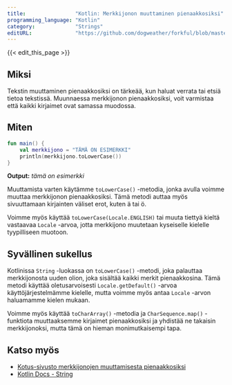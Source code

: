 ```yaml
---
title:                "Kotlin: Merkkijonon muuttaminen pienaakkosiksi"
programming_language: "Kotlin"
category:             "Strings"
editURL:              "https://github.com/dogweather/forkful/blob/master/content/fi/kotlin/converting-a-string-to-lower-case.md"
---
```


{{< edit_this_page >}}

## Miksi

Tekstin muuttaminen pienaakkosiksi on tärkeää, kun haluat verrata tai etsiä tietoa tekstissä. Muunnaessa merkkijonon pienaakkosiksi, voit varmistaa että kaikki kirjaimet ovat samassa muodossa.

## Miten

```Kotlin
fun main() {
    val merkkijono = "TÄMÄ ON ESIMERKKI"
    println(merkkijono.toLowerCase())
}
```
**Output:** *tämä on esimerkki*

Muuttamista varten käytämme `toLowerCase()` -metodia, jonka avulla voimme muuttaa merkkijonon pienaakkosiksi. Tämä metodi auttaa myös sivuuttamaan kirjainten väliset erot, kuten ä tai ö.

Voimme myös käyttää `toLowerCase(Locale.ENGLISH)` tai muuta tiettyä kieltä vastaavaa `Locale` -arvoa, jotta merkkijono muutetaan kyseiselle kielelle tyypilliseen muotoon.

## Syvällinen sukellus

Kotlinissa `String` -luokassa on `toLowerCase()` -metodi, joka palauttaa merkkijonosta uuden olion, joka sisältää kaikki merkit pienaakkosina. Tämä metodi käyttää oletusarvoisesti `Locale.getDefault()` -arvoa käyttöjärjestelmämme kielelle, mutta voimme myös antaa `Locale` -arvon haluamamme kielen mukaan.

Voimme myös käyttää `toCharArray()` -metodia ja `CharSequence.map()` -funktiota muuttaaksemme kirjaimet pienaakkosiksi ja yhdistää ne takaisin merkkijonoksi, mutta tämä on hieman monimutkaisempi tapa.

## Katso myös

- [Kotus-sivusto merkkijonojen muuttamisesta pienaakkosiksi](https://www.kotus.fi/nyt/kayttomanualit/uudenkielennayttajalle/merkkijonojen-muuttaminen-pienaakkosiksi) 
- [Kotlin Docs - String](https://kotlinlang.org/api/latest/jvm/stdlib/kotlin/-string/index.html)